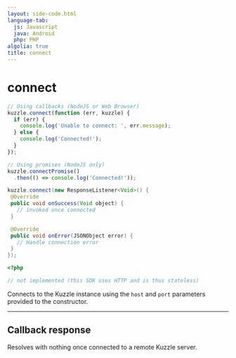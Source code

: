 ```yaml
---
layout: side-code.html
language-tab:
  js: Javascript
  java: Android
  php: PHP
algolia: true
title: connect
---
```


# connect

```js
// Using callbacks (NodeJS or Web Browser)
kuzzle.connect(function (err, kuzzle) {
  if (err) {
    console.log('Unable to connect: ', err.message);
  } else {
    console.log('Connected!');
  }
});

// Using promises (NodeJS only)
kuzzle.connectPromise()
  .then(() => console.log('Connected!'));
```

```java
kuzzle.connect(new ResponseListener<Void>() {
 @Override
 public void onSuccess(Void object) {
   // invoked once connected
 }

 @Override
 public void onError(JSONObject error) {
   // Handle connection error
 }
});
```

```php
<?php

// not implemented (this SDK uses HTTP and is thus stateless)
```

Connects to the Kuzzle instance using the `host` and `port` parameters provided to the constructor.

---

## Callback response

Resolves with nothing once connected to a remote Kuzzle server.

